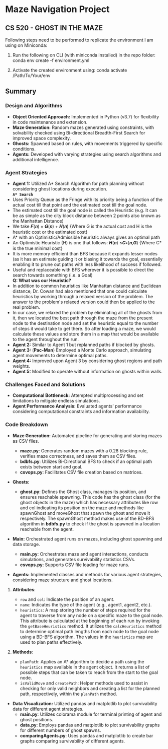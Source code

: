 # Maze Navigation Project

## CS 520 - GHOST IN THE MAZE

Following steps need to be performed to replicate the environment I am using on Miniconda:

1. Run the following on CLI (with miniconda installed) in the repo folder: conda env create -f environment.yml

2. Activate the created environment using: conda activate /Path/To/Your/env

## Summary

### Design and Algorithms

- **Object Oriented Approach:** Implemented in Python (v3.7) for flexibility in code maintenance and extension.
- **Maze Generation:** Random mazes generated using constraints, with solvability checked using Bi-directional Breadth-First Search for improved space complexity.
- **Ghosts:** Spawned based on rules, with movements triggered by specific conditions.
- **Agents:** Developed with varying strategies using search algorithms and additional intelligence.

### Agent Strategies

- **Agent 1:** Utilized A* Search Algorithm for path planning without considering ghost locations during execution. <br>
 **`A* Search`** <br>
- Uses Priority Queue as the Fringe with its priority being a function of the actual cost till that point and the estimated cost till the goal node.
- The estimated cost till the goal node is called the Heuristic (e.g. It can be as simple as the city block distance between 2 points also known as the Manhattan Distance)
- We take 𝑭(𝒏) = 𝑮(𝒏) + 𝑯(𝒏)
  {Where G is the actual cost and H is the heuristic cost or the estimated cost}
- A* with an Optimistic/Admissible heuristic always gives an optimal path
- An Optimistic Heuristic (H) is one that follows: 𝑯(𝒏) ≤𝑪∗(𝒏,𝑮)
  {Where C* is the true minimal cost}
- It is more memory efficient than BFS because it expands lesser nodes (as it has an estimate guiding it or biasing it towards the goal, essentially enabling it to prune out paths with less likelihood of success if followed.
- Useful and replaceable with BFS wherever it is possible to direct the search towards something (i.e. a Goal) <br>
**Q: What was our Heuristic?** <br>
- In addition to common heuristics like Manhattan distance and Euclidean distance, Dr. Cowan
had also mentioned that one could calculate heuristics by working through a relaxed version of
the problem. The answer to the problem's relaxed version could then be applied to the real
problem.
- In our case, we relaxed the problem by eliminating all of the ghosts from it, then we located the
best path through the maze from the present node to the destination node and set the heuristic
equal to the number of steps it would take to get there. So after loading a maze, we would
calculate these values and store them in a map that would be available to the agent throughout
the run.
- **Agent 2:** Similar to Agent 1 but replanned paths if blocked by ghosts.
- **Agent 3:** (**Pac-Man**) Employed a Monte Carlo approach, simulating agent movements to determine optimal paths.
- **Agent 4:** Improved upon Agent 3 by considering ghost regions and path weights.
- **Agent 5:** Modified to operate without information on ghosts within walls.

### Challenges Faced and Solutions

- **Computational Bottleneck:** Attempted multiprocessing and set limitations to mitigate endless simulations.
- **Agent Performance Analysis:** Evaluated agents' performance considering computational constraints and information availability.

### Code Breakdown

- **Maze Generation:** Automated pipeline for generating and storing mazes as CSV files.

  - **maze.py**: Generates random mazes with a 0.28 blocking rule, verifies maze correctness, and saves them as CSV files.
  - **bdbfs.py**: Utilizes Bi-Directional BFS to check if an optimal path exists between start and goal.
  - **csvops.py**: Facilitates CSV file creation based on matrices.

- **Ghosts:**

  - **ghost.py**: Defines the Ghost class, manages its position, and ensures reachable spawning.
    This code has the ghost class (for the ghost objects in the maze) which has necessary attributes
    like row and col indicating its position on the maze and methods like spawnGhost and
    moveGhost that spawn the ghost and move it respectively. The spawnGhost method makes
    use of the BD-BFS algorithm in **bdbfs.py** to check if the ghost is spawned in a location
    reachable from the agent.

- **Main:** Orchestrated agent runs on mazes, including ghost spawning and data storage.

  - **main.py**: Orchestrates maze and agent interactions, conducts simulations, and generates survivability statistics CSVs.
  - **csvops.py**: Supports CSV file loading for maze runs.

- **Agents:** Implemented classes and methods for various agent strategies, considering maze structure and ghost locations.

1. **Attributes**:

   - `row` and `col`: Indicate the position of an agent.
   - `name`: Indicates the type of the agent (e.g., agent1, agent2, etc.).
   - `heuristics`: A map storing the number of steps required for the agent to traverse from any node on a specific maze to the goal node. This attribute is calculated at the beginning of each run by invoking the `getBaseHeuristics` method. It utilizes the `calcHeuristics` method to determine optimal path lengths from each node to the goal node using a BD-BFS algorithm. The values in the `heuristics` map are used to plan paths effectively.

2. **Methods**:
   - `planPath`: Applies an A\* algorithm to decide a path using the `heuristics` map available in the agent object. It returns a list of possible steps that can be taken to reach from the start to the goal node.
   - `isValidMove` and `createPath`: Helper methods used to assist in checking for only valid neighbors and creating a list for the planned path, respectively, within the `planPath` method.

- **Data Visualization:** Utilized pandas and matplotlib to plot survivability data for different agent strategies.
  - **main.py**: Utilizes colorama module for terminal printing of agent and ghost positions.
  - **data.py**: Employs pandas and matplotlib to plot survivability graphs for different numbers of ghost spawns.
  - **comparingAgents.py**: Uses pandas and matplotlib to create bar graphs comparing survivability of different agents.
